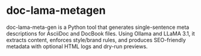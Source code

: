 # doc-lama-metagen
doc-lama-meta-gen is a Python tool that generates single-sentence meta descriptions for AsciiDoc and DocBook files. Using Ollama and LLaMA 3.1, it extracts content, enforces style/brand rules, and produces SEO-friendly metadata with optional HTML logs and dry-run previews.
